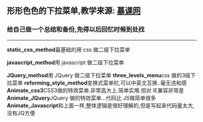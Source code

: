 ## 形形色色的下拉菜单,教学来源: [慕课网](http://imooc.com/ "慕课网")
### 给自己做一个总结和备份,免得以后回忆时候到处找
- - - - - -
**static_css_method**最基础的用 css 做二级下拉菜单

**javascript_method**用 javascript 做二级下拉菜单

**JQuery_method**用 JQuery 做二级下拉菜单
**three_levels_menu**css 做的3级下拉菜单
**reforming_style_method**变换式菜单栏,可以中英文互换..毫无违和感
**Animate_css3**CSS3做的特效菜单.非常高大上.简单实用.但对 IE兼容非常差
**Animate_JQuery**JQuery 做的特效菜单...代码比 JS做简单很多
**Animate_Javascript**和上面一样,整体逻辑是很好理解的,但是写起来代码量太大,没有JQ方便
